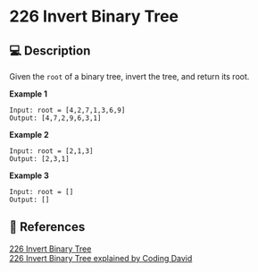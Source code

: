 # 226 Invert Binary Tree

## 💻 Description

Given the `root` of a binary tree, invert the tree, and return its root.

**Example 1**

```
Input: root = [4,2,7,1,3,6,9]
Output: [4,7,2,9,6,3,1]
```

**Example 2**

```
Input: root = [2,1,3]
Output: [2,3,1]
```

**Example 3**

```
Input: root = []
Output: []
```

## 🔗 References

[226 Invert Binary Tree](https://leetcode.com/problems/invert-binary-tree/description/)\
[226 Invert Binary Tree explained by Coding David](https://www.youtube.com/watch?v=47yYw7NbzlU)
